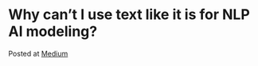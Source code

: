 # Why can’t I use text like it is for NLP AI modeling?
Posted at [Medium](https://fabraz.medium.com/why-cant-i-use-text-like-it-is-for-nlp-ai-modeling-de70a6e1420e)